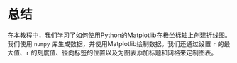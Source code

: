 # 总结

在本教程中，我们学习了如何使用Python的Matplotlib在极坐标轴上创建折线图。我们使用 `numpy` 库生成数据，并使用Matplotlib绘制数据。我们还通过设置 `r` 的最大值、`r` 的刻度值、径向标签的位置以及为图表添加标题和网格来定制图表。
